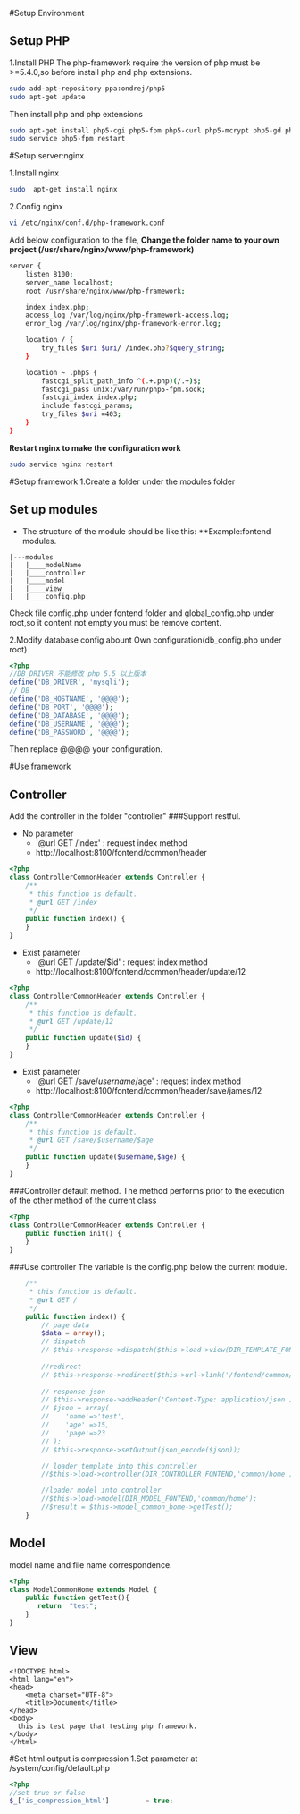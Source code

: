 #Setup Environment 
## Setup PHP

1.Install PHP
The php-framework require the version of php must be >=5.4.0,so before install php and php extensions.
```sh
sudo add-apt-repository ppa:ondrej/php5
sudo apt-get update
```
Then install php and php extensions
```sh
sudo apt-get install php5-cgi php5-fpm php5-curl php5-mcrypt php5-gd php5-dev
sudo service php5-fpm restart
```

#Setup server:nginx

1.Install nginx
```sh
sudo  apt-get install nginx
```

2.Config nginx 
```sh
vi /etc/nginx/conf.d/php-framework.conf
```

Add below configuration to the file, **Change the folder name to your own project (/usr/share/nginx/www/php-framework)**
```sh
server {
    listen 8100;
    server_name localhost;
    root /usr/share/nginx/www/php-framework;

    index index.php;
    access_log /var/log/nginx/php-framework-access.log;
    error_log /var/log/nginx/php-framework-error.log;

    location / {
        try_files $uri $uri/ /index.php?$query_string;
    }

    location ~ .php$ {
        fastcgi_split_path_info ^(.+.php)(/.+)$;
        fastcgi_pass unix:/var/run/php5-fpm.sock;
        fastcgi_index index.php;
        include fastcgi_params;
        try_files $uri =403;
    }
}
```


**Restart nginx to make the configuration work**

```sh
sudo service nginx restart
```

#Setup framework
1.Create a folder under the modules folder
## Set up modules

* The structure of the module should be like this:
**Example:fontend modules.
```
|---modules
|   |____modelName
|   |____controller
|   |____model
|   |____view
|   |____config.php
```
Check file config.php under fontend folder and global_config.php under root,so it content not empty you must be remove content.

2.Modify database config abount Own configuration(db_config.php under root)
```php
<?php
//DB_DRIVER 不能修改 php 5.5 以上版本
define('DB_DRIVER', 'mysqli');
// DB
define('DB_HOSTNAME', '@@@@');
define('DB_PORT', '@@@@');
define('DB_DATABASE', '@@@@');
define('DB_USERNAME', '@@@@');
define('DB_PASSWORD', '@@@@');
```
Then replace  @@@@ your configuration.

#Use framework 

## Controller
Add the controller in the folder "controller"
###Support restful.
* No parameter
    * '@url GET /index' : request index method
    * http://localhost:8100/fontend/common/header
```php
<?php
class ControllerCommonHeader extends Controller {
    /**
     * this function is default.
     * @url GET /index
     */
    public function index() {
    }
}
```
* Exist parameter
    * '@url GET /update/$id' : request index method
    * http://localhost:8100/fontend/common/header/update/12
```php
<?php
class ControllerCommonHeader extends Controller {
    /**
     * this function is default.
     * @url GET /update/12
     */
    public function update($id) {
    }
}
```
* Exist parameter
    * '@url GET /save/$username/$age' : request index method
    * http://localhost:8100/fontend/common/header/save/james/12
```php
<?php
class ControllerCommonHeader extends Controller {
    /**
     * this function is default.
     * @url GET /save/$username/$age
     */
    public function update($username,$age) {
    }
}
```
###Controller default method.
The method performs prior to the execution of the other method of the current class
```php
<?php
class ControllerCommonHeader extends Controller {
    public function init() {
    }
}
```
###Use controller
The variable is the config.php below the current module.
```php
    /**
     * this function is default.
     * @url GET /
     */
    public function index() {
        // page data
        $data = array();
        // dispatch
        // $this->response->dispatch($this->load->view(DIR_TEMPLATE_FONTEND . 'common/index.tpl', $data));
        
        //redirect
        // $this->response->redirect($this->url->link('/fontend/common/home/index','hhe',true));
        
        // response json
        // $this->response->addHeader('Content-Type: application/json');
        // $json = array(
        //    'name'=>'test',
        //    'age' =>15,
        //    'page'=>23
        // );
        // $this->response->setOutput(json_encode($json));

        // loader template into this controller
        //$this->load->controller(DIR_CONTROLLER_FONTEND,'common/home');

        //loader model into controller
        //$this->load->model(DIR_MODEL_FONTEND,'common/home');
        //$result = $this->model_common_home->getTest();
    }
```

## Model
model name and file name correspondence.
```php
<?php
class ModelCommonHome extends Model {
    public function getTest(){
       return  "test";
    }
}
```

## View
```
<!DOCTYPE html>
<html lang="en">
<head>
    <meta charset="UTF-8">
    <title>Document</title>
</head>
<body>
  this is test page that testing php framework. 
</body>
</html>
```

#Set html  output is compression
1.Set parameter at /system/config/default.php

```php
<?php
//set true or false
$_['is_compression_html']         = true;
```

